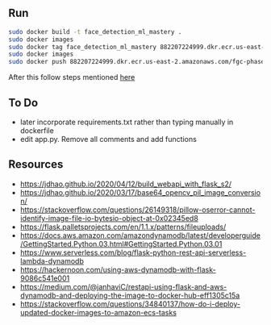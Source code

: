 ## Run 

```bash
sudo docker build -t face_detection_ml_mastery .
sudo docker images
sudo docker tag face_detection_ml_mastery 882207224999.dkr.ecr.us-east-2.amazonaws.com/fgc-phase1
sudo docker images
sudo docker push 882207224999.dkr.ecr.us-east-2.amazonaws.com/fgc-phase1
```

After this follow steps mentioned [here](https://github.com/mayank311996/cheatsheets/tree/master/courses/Udemy/course3/5_deploy_using_docker_on_AWS_container#run-docker-image-on-amazon-container-service-ecs)

## To Do 

- later incorporate requirements.txt rather than typing manually in 
dockerfile 
- edit app.py. Remove all comments and add functions 

## Resources 

- https://jdhao.github.io/2020/04/12/build_webapi_with_flask_s2/
- https://jdhao.github.io/2020/03/17/base64_opencv_pil_image_conversion/
- https://stackoverflow.com/questions/26149318/pillow-oserror-cannot-identify-image-file-io-bytesio-object-at-0x02345ed8
- https://flask.palletsprojects.com/en/1.1.x/patterns/fileuploads/
- https://docs.aws.amazon.com/amazondynamodb/latest/developerguide/GettingStarted.Python.03.html#GettingStarted.Python.03.01
- https://www.serverless.com/blog/flask-python-rest-api-serverless-lambda-dynamodb
- https://hackernoon.com/using-aws-dynamodb-with-flask-9086c541e001
- https://medium.com/@janhaviC/restapi-using-flask-and-aws-dynamodb-and-deploying-the-image-to-docker-hub-eff1305c15a
- https://stackoverflow.com/questions/34840137/how-do-i-deploy-updated-docker-images-to-amazon-ecs-tasks

